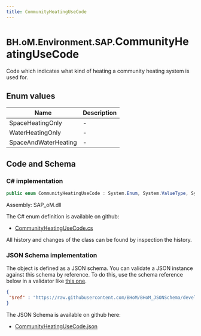 ```yaml
---
title: CommunityHeatingUseCode
---
```


# <small>BH.oM.Environment.SAP.</small>**CommunityHeatingUseCode**

Code which indicates what kind of heating a community heating system is used for.

## Enum values

| Name            | Description                                                    |
|-----------------|----------------------------------------------------------------|
| SpaceHeatingOnly |  -  |
| WaterHeatingOnly |  -  |
| SpaceAndWaterHeating |  -  |


## Code and Schema

### C# implementation

``` C# title="C#"
public enum CommunityHeatingUseCode : System.Enum, System.ValueType, System.IComparable, System.ISpanFormattable, System.IFormattable, System.IConvertible
```

Assembly: SAP_oM.dll

The C# enum definition is available on github:

- [CommunityHeatingUseCode.cs](https://github.com/BHoM/SAP_Toolkit/blob/develop/SAP_oM/Enums\CommunityHeatingUseCode.cs)

All history and changes of the class can be found by inspection the history.
### JSON Schema implementation

The object is defined as a JSON schema. You can validate a JSON instance against this schema by reference. To do this, use the schema reference below in a validator like [this one](https://www.jsonschemavalidator.net/).

``` json title="JSON Schema"
{
 "$ref" : "https://raw.githubusercontent.com/BHoM/BHoM_JSONSchema/develop/SAP_oM/SAP/CommunityHeatingUseCode.json"
}
```

The JSON Schema is available on github here:

- [CommunityHeatingUseCode.json](https://github.com/BHoM/BHoM_JSONSchema/blob/develop/SAP_oM/SAP/CommunityHeatingUseCode.json)
